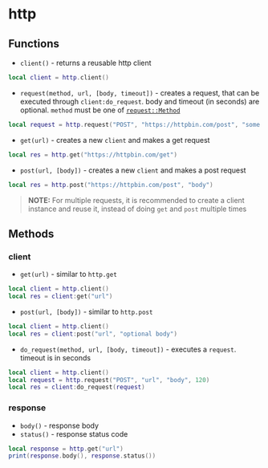 # http

## Functions
- `client()` - returns a reusable http client
```lua
local client = http.client()
```

- `request(method, url, [body, timeout])` - creates a request, that can be executed through `client:do_request`. body and timeout (in seconds) are optional. `method` must be one of [`request::Method`](https://docs.rs/reqwest/latest/reqwest/struct.Method.html)
```lua
local request = http.request("POST", "https://httpbin.com/post", "some body", 120)
```

- `get(url)` - creates a new `client` and makes a get request
```lua
local res = http.get("https://httpbin.com/get")
```

- `post(url, [body])` - creates a new `client` and makes a post request
```lua
local res = http.post("https://httpbin.com/post", "body")
```

> **NOTE:** For multiple requests, it is recommended to create a client instance and reuse it, instead of doing `get` and `post` multiple times

## Methods
### client
- `get(url)` - similar to `http.get`
```lua
local client = http.client()
local res = client:get("url")
```

- `post(url, [body])` - similar to `http.post`
```lua
local client = http.client()
local res = client:post("url", "optional body")
```

- `do_request(method, url, [body, timeout])` - executes a `request`. timeout is in seconds
```lua
local client = http.client()
local request = http.request("POST", "url", "body", 120)
local res = client:do_request(request)
```

### response
- `body()` - response body
- `status()` - response status code
```lua
local response = http.get("url")
print(response.body(), response.status())
```